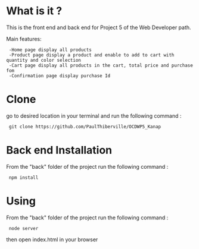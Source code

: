 # What is it ?

This is the front end and back end for Project 5 of the Web Developer path.

Main features:

     -Home page display all products
     -Product page display a product and enable to add to cart with quantity and color selection
     -Cart page display all products in the cart, total price and purchase fom
     -Confirmation page display purchase Id 
 
 
# Clone

go to desired location in your terminal and run the following command :
 
     git clone https://github.com/PaulThiberville/OCDWP5_Kanap
 

# Back end Installation

From the "back" folder of the project run the following command :

     npm install 
 

# Using

From the "back" folder of the project run the following command :

     node server
 
then open index.html in your browser
